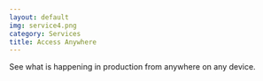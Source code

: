 ```yaml
---
layout: default
img: service4.png
category: Services
title: Access Anywhere
---
```

See what is happening in production from anywhere on any device.
